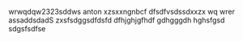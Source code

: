 wrwqdqw2323sddws anton
xzsxxngnbcf
dfsdfvsdssdxxzx
wq  wrer
assaddsdadS
zxsfsdggsdfdsfd
dfhjghjgfhdf
gdhgggdh
hghsfgsd
sdgsfsdfse
